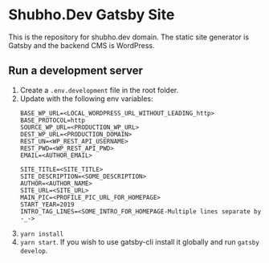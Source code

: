 # Shubho.Dev Gatsby Site

This is the repository for shubho.dev domain. The static site generator is Gatsby and the backend CMS is WordPress.

## Run a development server
1. Create a `.env.development` file in the root folder.
2. Update with the following env variables:
    ```
    BASE_WP_URL=<LOCAL_WORDPRESS_URL_WITHOUT_LEADING_http>
    BASE_PROTOCOL=http
    SOURCE_WP_URL=<PRODUCTION_WP_URL>
    DEST_WP_URL=<PRODUCTION_DOMAIN>
    REST_UN=<WP_REST_API_USERNAME>
    REST_PWD=<WP_REST_API_PWD>
    EMAIL=<AUTHOR_EMAIL>
    
    SITE_TITLE=<SITE_TITLE>
    SITE_DESCRIPTION=<SOME_DESCRIPTION>
    AUTHOR=<AUTHOR_NAME>
    SITE_URL=<SITE_URL>
    MAIN_PIC=<PROFILE_PIC_URL_FOR_HOMEPAGE>
    START_YEAR=2019
    INTRO_TAG_LINES=<SOME_INTRO_FOR_HOMEPAGE-Multiple lines separate by -_->
    ```
3. `yarn install`
4. `yarn start`. If you wish to use gatsby-cli install it globally and run `gatsby develop`.
